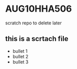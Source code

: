# AUG10HHA506
scratch repo to delete later
## this is a scrtach file 
- bullet 1 
- bullet 2
- bullet 3